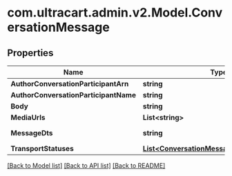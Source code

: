 # com.ultracart.admin.v2.Model.ConversationMessage
## Properties

Name | Type | Description | Notes
------------ | ------------- | ------------- | -------------
**AuthorConversationParticipantArn** | **string** |  | [optional] 
**AuthorConversationParticipantName** | **string** |  | [optional] 
**Body** | **string** |  | [optional] 
**MediaUrls** | **List&lt;string&gt;** |  | [optional] 
**MessageDts** | **string** | Message date/time | [optional] 
**TransportStatuses** | [**List&lt;ConversationMessageTransportStatus&gt;**](ConversationMessageTransportStatus.md) |  | [optional] 


[[Back to Model list]](../README.md#documentation-for-models) [[Back to API list]](../README.md#documentation-for-api-endpoints) [[Back to README]](../README.md)


